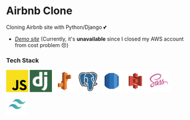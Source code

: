 # Airbnb Clone

Cloning Airbnb site with Python/Django 💕  

* *[Demo site](http://airbnb-clone.jaeyp.xyz)* (Currently, it's **unavailable** since I closed my AWS account from cost problem :disappointed:)

### Tech Stack
<div styles="flex">
<img width="60px" src="https://github.com/jaeyp/clone-airbnb/blob/master/assets/img/logo_js.png" alt="Javascript"/>
<img width="60px" src="https://github.com/jaeyp/clone-airbnb/blob/master/assets/img/logo_django.png" alt="Django"/>
<img width="60px" src="https://github.com/jaeyp/clone-airbnb/blob/master/assets/img/logo_eb.png" alt="AWS EB"/>
<img width="60px" src="https://github.com/jaeyp/clone-airbnb/blob/master/assets/img/logo_postgresql.png" alt="PostgreSQL"/>
<img width="60px" src="https://github.com/jaeyp/clone-airbnb/blob/master/assets/img/logo_rds.png" alt="AWS RDS"/>
<img width="60px" src="https://github.com/jaeyp/clone-airbnb/blob/master/assets/img/logo_s3.png" alt="AWS S3"/>
<img width="60px" src="https://github.com/jaeyp/clone-airbnb/blob/master/assets/img/logo_sass.png" alt="SASS"/>
<img width="60px" src="https://github.com/jaeyp/clone-airbnb/blob/master/assets/img/logo_tailwindcss.png" alt="Tailwindcss"/>
</div>
